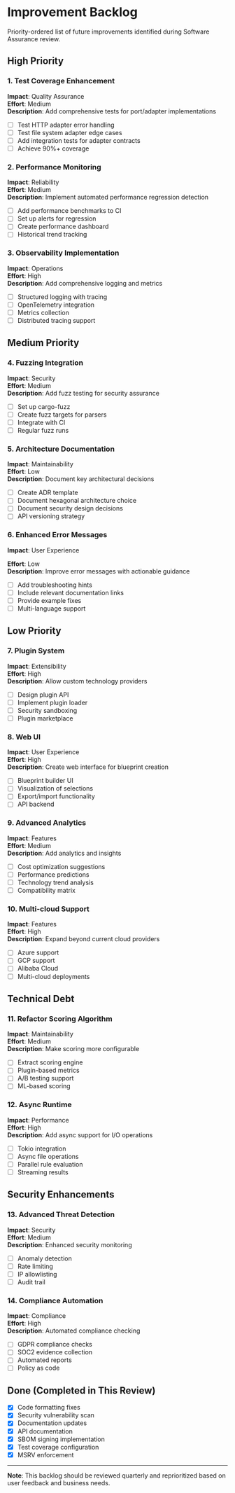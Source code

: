 # Improvement Backlog

Priority-ordered list of future improvements identified during Software Assurance review.

## High Priority

### 1. Test Coverage Enhancement
**Impact**: Quality Assurance  
**Effort**: Medium  
**Description**: Add comprehensive tests for port/adapter implementations
- [ ] Test HTTP adapter error handling
- [ ] Test file system adapter edge cases
- [ ] Add integration tests for adapter contracts
- [ ] Achieve 90%+ coverage

### 2. Performance Monitoring
**Impact**: Reliability  
**Effort**: Medium  
**Description**: Implement automated performance regression detection
- [ ] Add performance benchmarks to CI
- [ ] Set up alerts for regression
- [ ] Create performance dashboard
- [ ] Historical trend tracking

### 3. Observability Implementation
**Impact**: Operations  
**Effort**: High  
**Description**: Add comprehensive logging and metrics
- [ ] Structured logging with tracing
- [ ] OpenTelemetry integration
- [ ] Metrics collection
- [ ] Distributed tracing support

## Medium Priority

### 4. Fuzzing Integration
**Impact**: Security  
**Effort**: Medium  
**Description**: Add fuzz testing for security assurance
- [ ] Set up cargo-fuzz
- [ ] Create fuzz targets for parsers
- [ ] Integrate with CI
- [ ] Regular fuzz runs

### 5. Architecture Documentation
**Impact**: Maintainability  
**Effort**: Low  
**Description**: Document key architectural decisions
- [ ] Create ADR template
- [ ] Document hexagonal architecture choice
- [ ] Document security design decisions
- [ ] API versioning strategy

### 6. Enhanced Error Messages
**Impact**: User Experience  

**Effort**: Low  
**Description**: Improve error messages with actionable guidance
- [ ] Add troubleshooting hints
- [ ] Include relevant documentation links
- [ ] Provide example fixes
- [ ] Multi-language support

## Low Priority

### 7. Plugin System
**Impact**: Extensibility  
**Effort**: High  
**Description**: Allow custom technology providers
- [ ] Design plugin API
- [ ] Implement plugin loader
- [ ] Security sandboxing
- [ ] Plugin marketplace

### 8. Web UI
**Impact**: User Experience  
**Effort**: High  
**Description**: Create web interface for blueprint creation
- [ ] Blueprint builder UI
- [ ] Visualization of selections
- [ ] Export/import functionality
- [ ] API backend

### 9. Advanced Analytics
**Impact**: Features  
**Effort**: Medium  
**Description**: Add analytics and insights
- [ ] Cost optimization suggestions
- [ ] Performance predictions
- [ ] Technology trend analysis
- [ ] Compatibility matrix

### 10. Multi-cloud Support
**Impact**: Features  
**Effort**: High  
**Description**: Expand beyond current cloud providers
- [ ] Azure support
- [ ] GCP support
- [ ] Alibaba Cloud
- [ ] Multi-cloud deployments

## Technical Debt

### 11. Refactor Scoring Algorithm
**Impact**: Maintainability  
**Effort**: Medium  
**Description**: Make scoring more configurable
- [ ] Extract scoring engine
- [ ] Plugin-based metrics
- [ ] A/B testing support
- [ ] ML-based scoring

### 12. Async Runtime
**Impact**: Performance  
**Effort**: High  
**Description**: Add async support for I/O operations
- [ ] Tokio integration
- [ ] Async file operations
- [ ] Parallel rule evaluation
- [ ] Streaming results

## Security Enhancements

### 13. Advanced Threat Detection
**Impact**: Security  
**Effort**: Medium  
**Description**: Enhanced security monitoring
- [ ] Anomaly detection
- [ ] Rate limiting
- [ ] IP allowlisting
- [ ] Audit trail

### 14. Compliance Automation
**Impact**: Compliance  
**Effort**: High  
**Description**: Automated compliance checking
- [ ] GDPR compliance checks
- [ ] SOC2 evidence collection
- [ ] Automated reports
- [ ] Policy as code

## Done (Completed in This Review)

- [x] Code formatting fixes
- [x] Security vulnerability scan
- [x] Documentation updates
- [x] API documentation
- [x] SBOM signing implementation
- [x] Test coverage configuration
- [x] MSRV enforcement

---

**Note**: This backlog should be reviewed quarterly and reprioritized based on user feedback and business needs.